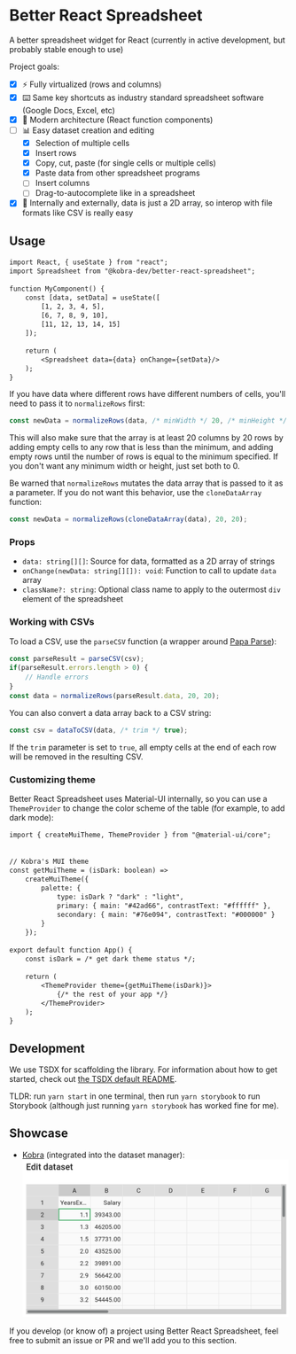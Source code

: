 # Better React Spreadsheet

A better spreadsheet widget for React (currently in active development, but probably stable enough to use)

Project goals:
- [x] ⚡ Fully virtualized (rows and columns)
- [x] ⌨️ Same key shortcuts as industry standard spreadsheet software (Google Docs, Excel, etc)
- [x] 🏢 Modern architecture (React function components)
- [ ] 📊 Easy dataset creation and editing
    - [x] Selection of multiple cells
    - [x] Insert rows
    - [x] Copy, cut, paste (for single cells or multiple cells)
    - [x] Paste data from other spreadsheet programs
    - [ ] Insert columns
    - [ ] Drag-to-autocomplete like in a spreadsheet
- [x] 📁 Internally and externally, data is just a 2D array, so interop with file formats like CSV is really easy

## Usage

```tsx
import React, { useState } from "react";
import Spreadsheet from "@kobra-dev/better-react-spreadsheet";

function MyComponent() {
    const [data, setData] = useState([
        [1, 2, 3, 4, 5],
        [6, 7, 8, 9, 10],
        [11, 12, 13, 14, 15]
    ]);

    return (
        <Spreadsheet data={data} onChange={setData}/>
    );
}
```

If you have data where different rows have different numbers of cells, you'll need to pass it to `normalizeRows` first:

```js
const newData = normalizeRows(data, /* minWidth */ 20, /* minHeight */ 20);
```

This will also make sure that the array is at least 20 columns by 20 rows by adding empty cells to any row that is less than the minimum, and adding empty rows until the number of rows is equal to the minimum specified. If you don't want any minimum width or height, just set both to 0.

Be warned that `normalizeRows` mutates the data array that is passed to it as a parameter. If you do not want this behavior, use the `cloneDataArray` function:

```js
const newData = normalizeRows(cloneDataArray(data), 20, 20);
```

### Props
- `data: string[][]`: Source for data, formatted as a 2D array of strings
- `onChange(newData: string[][]): void`: Function to call to update `data` array
- `className?: string`: Optional class name to apply to the outermost `div` element of the spreadsheet

### Working with CSVs

To load a CSV, use the `parseCSV` function (a wrapper around [Papa Parse](https://www.papaparse.com/)):
```js
const parseResult = parseCSV(csv);
if(parseResult.errors.length > 0) {
    // Handle errors
}
const data = normalizeRows(parseResult.data, 20, 20);
```

You can also convert a data array back to a CSV string:
```js
const csv = dataToCSV(data, /* trim */ true);
```

If the `trim` parameter is set to `true`, all empty cells at the end of each row will be removed in the resulting CSV.

### Customizing theme
Better React Spreadsheet uses Material-UI internally, so you can use a `ThemeProvider` to change the color scheme of the table (for example, to add dark mode):

```tsx
import { createMuiTheme, ThemeProvider } from "@material-ui/core";


// Kobra's MUI theme
const getMuiTheme = (isDark: boolean) =>
    createMuiTheme({
        palette: {
            type: isDark ? "dark" : "light",
            primary: { main: "#42ad66", contrastText: "#ffffff" },
            secondary: { main: "#76e094", contrastText: "#000000" }
        }
    });

export default function App() {
    const isDark = /* get dark theme status */;

    return (
        <ThemeProvider theme={getMuiTheme(isDark)}>
            {/* the rest of your app */}
        </ThemeProvider>
    );
}
```

## Development
We use TSDX for scaffolding the library. For information about how to get started, check out [the TSDX default README](README.tsdx.md).

TLDR: run `yarn start` in one terminal, then run `yarn storybook` to run Storybook (although just running `yarn storybook` has worked fine for me).

## Showcase

- [Kobra](https://kobra.dev) (integrated into the dataset manager):
  ![Screenshot of edit dataset dialog in Kobra, powered by Better React Spreadsheet](/assets/showcase-kobra.png)

If you develop (or know of) a project using Better React Spreadsheet, feel free to submit an issue or PR and we'll add you to this section.